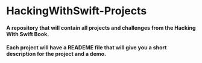 # HackingWithSwift-Projects
#### A repository that will contain all projects and challenges from the Hacking With Swift Book.
#### Each project will have a READEME file that will give you a short description for the project and a demo.
